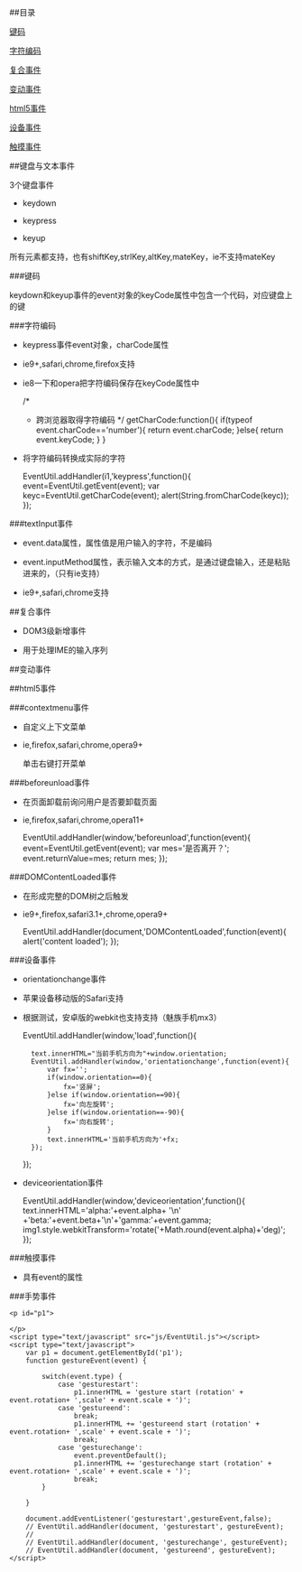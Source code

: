 

##目录

[键码](#a1)

[字符编码](#a2)

[复合事件](#a3)

[变动事件](#a4)

[html5事件](#a5)

[设备事件](#a6)

[触摸事件](#a7)

##键盘与文本事件

3个键盘事件

+ keydown

+ keypress

+ keyup

所有元素都支持，也有shiftKey,strlKey,altKey,mateKey，ie不支持mateKey

<a name="a1"></a>

###键码

keydown和keyup事件的event对象的keyCode属性中包含一个代码，对应键盘上的键

<a name="a2"></a>

###字符编码

+ keypress事件event对象，charCode属性

+ ie9+,safari,chrome,firefox支持

+ ie8一下和opera把字符编码保存在keyCode属性中

	 /*
     * 跨浏览器取得字符编码
     */
    getCharCode:function(){
        if(typeof event.charCode=='number'){
            return event.charCode;
        }else{
            return event.keyCode;
        }
    }

+ 将字符编码转换成实际的字符

    EventUtil.addHandler(i1,'keypress',function(){
		event=EventUtil.getEvent(event);
		var keyc=EventUtil.getCharCode(event);
		alert(String.fromCharCode(keyc));
	});	

###textInput事件

+ event.data属性，属性值是用户输入的字符，不是编码

+ event.inputMethod属性，表示输入文本的方式，是通过键盘输入，还是粘贴进来的，（只有ie支持）

+ ie9+,safari,chrome支持

<a name="a3"></a>

##复合事件

* DOM3级新增事件

* 用于处理IME的输入序列

<a name="a4"></a>

##变动事件

<a name="a5"></a>

##html5事件

###contextmenu事件

* 自定义上下文菜单

* ie,firefox,safari,chrome,opera9+

	<div id="mydiv">
		单击右键打开菜单
	</div>
	<ul id="ul" style="position: absolute;visibility: hidden;background-color:silver ">
		<li>
			<a href="test1.html">连接</a>
		</li>
		<li>
			<a href="test2.html">连接</a>
		</li>
		<li>
			<a href="test3.html">连接</a>
		</li>
	</ul>
	
	<!-- <script type="text/javascript" src="js/client.js"></script> -->
	<script type="text/javascript">
		EventUtil.addHandler(window,'load',function(event){
			var div=document.getElementById('mydiv');
			
			EventUtil.addHandler(div,'contextmenu',function(event){
				event=EventUtil.getEvent(event);
				EventUtil.preventDefault(event);
				
				var menu=document.getElementById('ul');
				menu.style.left=event.clientX+'px';
				menu.style.top=event.clientY+'px';
				menu.style.visibility = "visible";
			});
			EventUtil.addHandler(document,'click',function(event){
				document.getElementById('ul').style.visibility='hidden';
			});
		});
	</script>

###beforeunload事件

* 在页面卸载前询问用户是否要卸载页面

* ie,firefox,safari,chrome,opera11+

	EventUtil.addHandler(window,'beforeunload',function(event){
		event=EventUtil.getEvent(event);
		var mes='是否离开？';
		event.returnValue=mes;
		return mes;
	});

###DOMContentLoaded事件

* 在形成完整的DOM树之后触发

* ie9+,firefox,safari3.1+,chrome,opera9+

	EventUtil.addHandler(document,'DOMContentLoaded',function(event){
		alert('content loaded');
	});

<a name="a6"></a>

###设备事件

+ orientationchange事件

+ 苹果设备移动版的Safari支持

+ 根据测试，安卓版的webkit也支持支持（魅族手机mx3）

	EventUtil.addHandler(window,'load',function(){
		
		text.innerHTML="当前手机方向为"+window.orientation;
		EventUtil.addHandler(window,'orientationchange',function(event){
			var fx='';
			if(window.orientation==0){
				fx='竖屏';
			}else if(window.orientation==90){
				fx='向左旋转';
			}else if(window.orientation==-90){
				fx='向右旋转';
			}
			text.innerHTML='当前手机方向为'+fx;
		});
	});

+ deviceorientation事件

	EventUtil.addHandler(window,'deviceorientation',function(){
		text.innerHTML='alpha:'+event.alpha+ '\n' +'beta:'+event.beta+'\n'+'gamma:'+event.gamma;
		img1.style.webkitTransform='rotate('+Math.round(event.alpha)+'deg)';
	});

<a name="a7"></a>

###触摸事件

+ 具有event的属性

	<p id="p1">
		
	</p>
	<script type="text/javascript" src="js/EventUtil.js"></script>
	<script type="text/javascript">
		var p1=document.getElementById('p1');
		function touchEvent(event){
			if(event.touches.length==1){
				switch(event.type){
				case 'touchstart':
				p1.innerHTML='touch start ('+event.touches[0].clientX+
				','+event.touches[0].clientY+')';
				case 'touchend':
				break;
				p1.innerHTML+='<br> touch end('+event.touches[0].clientX+
				','+event.touches[0].clientY+')';
				break;
				case 'touchmove':
				event.preventDefault();
				p1.innerHTML+='<br> touch move('+event.touches[0].clientX+
				','+event.touches[0].clientY+')';
				break;
			}
			}
			
		}
		EventUtil.addHandler(document,'touchstart',touchEvent);
		EventUtil.addHandler(document,'touchmove',touchEvent);
		EventUtil.addHandler(document,'touchend',touchEvent);
	</script>

###手势事件

	<p id="p1">
	
	</p>
	<script type="text/javascript" src="js/EventUtil.js"></script>
	<script type="text/javascript">
		var p1 = document.getElementById('p1');
		function gestureEvent(event) {

			switch(event.type) {
				case 'gesturestart':
					p1.innerHTML = 'gesture start (rotation' + event.rotation+ ',scale' + event.scale + ')';
				case 'gestureend':
					break;
					p1.innerHTML += 'gestureend start (rotation' + event.rotation+ ',scale' + event.scale + ')';
					break;
				case 'gesturechange':
					event.preventDefault();
					p1.innerHTML += 'gesturechange start (rotation' + event.rotation+ ',scale' + event.scale + ')';
					break;
			}

		}

		document.addEventListener('gesturestart',gestureEvent,false);
		// EventUtil.addHandler(document, 'gesturestart', gestureEvent);
		// 
		// EventUtil.addHandler(document, 'gesturechange', gestureEvent);
		// EventUtil.addHandler(document, 'gestureend', gestureEvent);
	</script>